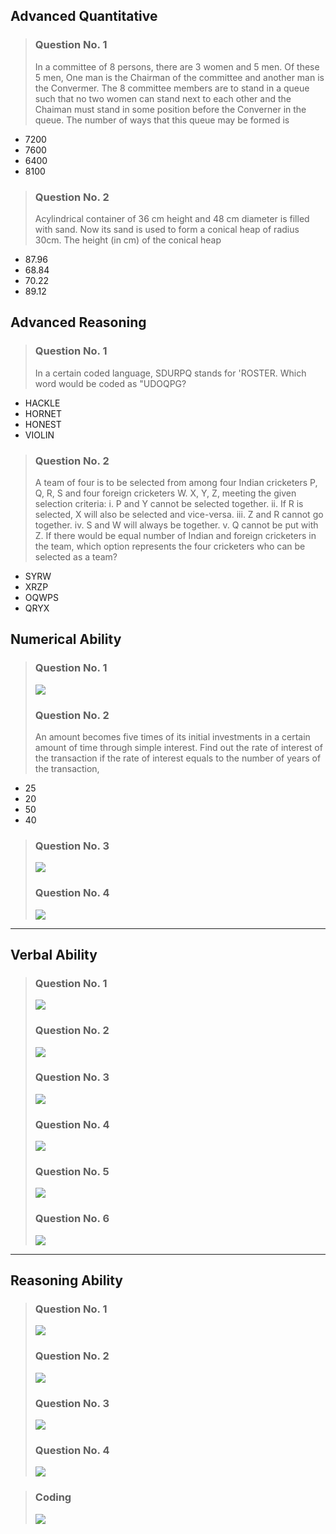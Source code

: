 ## Advanced Quantitative
> ### Question No. 1 
> In a committee of 8 persons, there are 3 women and 5 men. Of these 5 men, One man is the Chairman of the committee and another man is the Convermer. The 8 committee members are to stand in a queue such that no two women can stand next to each other and the Chaiman must stand in some position before the Converner in the queue. The number of ways that this queue may be formed is
- 7200
- 7600
- 6400
- 8100

> ### Question No. 2
> Acylindrical container of 36 cm height and 48 cm diameter is filled with sand. Now its sand is used to form a conical heap of radius 30cm. The height (in cm) of the conical heap
- 87.96
- 68.84
- 70.22
- 89.12

## Advanced Reasoning 
> ### Question No. 1
> In a certain coded language, SDURPQ stands for 'ROSTER. Which word would be coded as "UDOQPG?
- HACKLE
- HORNET
- HONEST
- VIOLIN

> ### Question No. 2
> A team of four is to be selected from among four Indian cricketers P, Q, R, S and four foreign cricketers W. X, Y, Z, meeting the given selection criteria: i. P and Y cannot be selected together. ii. If R is selected, X will also be selected and vice-versa. iii. Z and R cannot go together. iv. S and W will always be together. v. Q cannot be put with Z. If there would be equal number of Indian and foreign cricketers in the team, which option represents the four cricketers who can be selected as a team?
- SYRW
- XRZP
- OQWPS
- QRYX


## Numerical Ability
> ### Question No. 1
> ![](./img/13.png)
> ### Question No. 2
> An amount becomes five times of its initial investments in a certain amount of time through simple interest. Find out the rate of interest of the transaction if the rate of interest equals to the number of years of the transaction,
- 25
- 20
- 50
- 40
  
> ### Question No. 3
>![](./img/1.png)
> ### Question No. 4
>![](./img/2.png)

---

## Verbal Ability
> ### Question No. 1
>![](./img/3.png)
> ### Question No. 2
>![](./img/4.png)
> ### Question No. 3
>![](./img/5.png)
> ### Question No. 4
>![](./img/6.png)
> ### Question No. 5
>![](./img/7.png)
> ### Question No. 6
>![](./img/14.png)

----

## Reasoning Ability

> ### Question No. 1
>![](./img/9.png)
> ### Question No. 2
>![](./img/10.png)
> ### Question No. 3
>![](./img/11.png)
> ### Question No. 4
>![](./img/12.png)

> ### Coding
> ![](./img/8.png)





